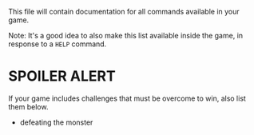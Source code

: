 This file will contain documentation for all commands available in your game.

Note:  It's a good idea to also make this list available inside the game, in response to a `HELP` command.






# SPOILER ALERT

If your game includes challenges that must be overcome to win, also list them below.
- defeating the monster 
